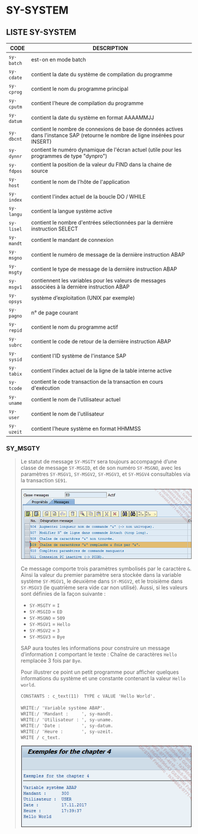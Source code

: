 # **SY-SYSTEM**

## **LISTE SY-SYSTEM**

| CODE       | DESCRIPTION                                                                                                                        |
| ---------- | ---------------------------------------------------------------------------------------------------------------------------------- |
| `sy-batch` | est-on en mode batch                                                                                                               |
| `sy-cdate` | contient la date du système de compilation du programme                                                                            |
| `sy-cprog` | contient le nom du programme principal                                                                                             |
| `sy-cputm` | contient l'heure de compilation du programme                                                                                       |
| `sy-datum` | contient la date du système en format AAAAMMJJ                                                                                     |
| `sy-dbcnt` | contient le nombre de connexions de base de données actives dans l'instance SAP (retourne le nombre de ligne insérées pour INSERT) |
| `sy-dynnr` | contient le numéro dynamique de l'écran actuel (utile pour les programmes de type "dynpro")                                        |
| `sy-fdpos` | contient la position de la valeur du FIND dans la chaine de source                                                                 |
| `sy-host`  | contient le nom de l'hôte de l'application                                                                                         |
| `sy-index` | contient l'index actuel de la boucle DO / WHILE                                                                                    |
| `sy-langu` | contient la langue système active                                                                                                  |
| `sy-lisel` | contient le nombre d'entrées sélectionnées par la dernière instruction SELECT                                                      |
| `sy-mandt` | contient le mandant de connexion                                                                                                   |
| `sy-msgno` | contient le numéro de message de la dernière instruction ABAP                                                                      |
| `sy-msgty` | contient le type de message de la dernière instruction ABAP                                                                        |
| `sy-msgv1` | contiennent les variables pour les valeurs de messages associées à la dernière instruction ABAP                                    |
| `sy-opsys` | système d’exploitation (UNIX par exemple)                                                                                          |
| `sy-pagno` | n° de page courant                                                                                                                 |
| `sy-repid` | contient le nom du programme actif                                                                                                 |
| `sy-subrc` | contient le code de retour de la dernière instruction ABAP                                                                         |
| `sy-sysid` | contient l'ID système de l'instance SAP                                                                                            |
| `sy-tabix` | contient l'index actuel de la ligne de la table interne active                                                                     |
| `sy-tcode` | contient le code transaction de la transaction en cours d'exécution                                                                |
| `sy-uname` | contient le nom de l'utilisateur actuel                                                                                            |
| `sy-user`  | contient le nom de l'utilisateur                                                                                                   |
| `sy-uzeit` | contient l'heure système en format HHMMSS                                                                                          |

### **SY_MSGTY**

> Le statut de message `SY-MSGTY` sera toujours accompagné d’une classe de message `SY-MSGID`, et de son numéro `SY-MSGNO`, avec les paramètres `SY-MSGV1`, `SY-MSGV2`, `SY-MSGV3`, et `SY-MSGV4` consultables via la transaction `SE91`.
>
> ![](../00_Ressources/99_02_01.png)
>
> Ce message comporte trois paramètres symbolisés par le caractère `&`. Ainsi la valeur du premier paramètre sera stockée dans la variable système `SY-MSGV1`, le deuxième dans `SY-MSGV2`, et le troisième dans `SY-MSGV3` (le quatrième sera vide car non utilisé). Aussi, si les valeurs sont définies de la façon suivante :
>
> - `SY-MSGTY` = `I`
> - `SY-MSGID` = `ED`
> - `SY-MSGNO` = `509`
> - `SY-MSGV1` = `Hello`
> - `SY-MSGV2` = `3`
> - `SY-MSGV3` = `Bye`
>
> SAP aura toutes les informations pour construire un message d’information `I` comportant le texte : Chaîne de caractères `Hello` remplacée 3 fois par `Bye`.
>
> Pour illustrer ce point un petit programme pour afficher quelques informations du système et une constante contenant la valeur `Hello world`.
>
> ```JS
> CONSTANTS : c_text(11)  TYPE c VALUE 'Hello World'.
>
> WRITE:/ 'Variable système ABAP'.
> WRITE:/ 'Mandant :     ', sy-mandt.
> WRITE:/ 'Utilisateur : ', sy-uname.
> WRITE:/ 'Date :        ', sy-datum.
> WRITE:/ 'Heure :       ', sy-uzeit.
> WRITE / c_text.
> ```
>
> ![](../00_Ressources/99_02_02.png)
